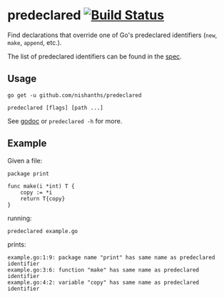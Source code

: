 # predeclared [![Build Status](https://travis-ci.org/nishanths/predeclared.svg?branch=master)](https://travis-ci.org/nishanths/predeclared)

Find declarations that override one of Go's predeclared identifiers (`new`, `make`, `append`, etc.).

The list of predeclared identifiers can be found in the [spec](https://golang.org/ref/spec#Predeclared_identifiers).

## Usage

```
go get -u github.com/nishanths/predeclared

predeclared [flags] [path ...]
```

See [godoc](https://godoc.org/github.com/nishanths/predeclared) or `predeclared -h` for more.

## Example

Given a file:

```
package print

func make(i *int) T {
	copy := *i
	return T{copy}
}
```

running:

```
predeclared example.go
```

prints:

```
example.go:1:9: package name "print" has same name as predeclared identifier
example.go:3:6: function "make" has same name as predeclared identifier
example.go:4:2: variable "copy" has same name as predeclared identifier
```
